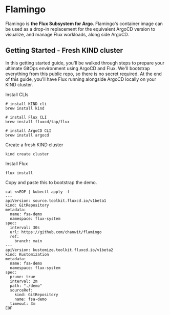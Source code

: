 # Flamingo

Flamingo is **the Flux Subsystem for Argo**. Flamingo's container image can be used as a drop-in replacement for the equivalent ArgoCD version to visualize, and manage Flux workloads, along side ArgoCD.

## Getting Started - Fresh KIND cluster

In this getting started guide, you'll be walked through steps to prepare your ultimate GitOps environment using ArgoCD and Flux.
We'll bootstrap everything from this public repo, so there is no secret required. At the end of this guide, you'll have Flux running alongside ArgoCD locally on your KIND cluster.

Install CLIs
```shell
# install KIND cli
brew install kind

# install Flux CLI
brew install fluxcd/tap/flux

# install ArgoCD CLI
brew install argocd
```

Create a fresh KIND cluster
```shell
kind create cluster
```

Install Flux
```shell
flux install
```

Copy and paste this to bootstrap the demo.
```shell
cat <<EOF | kubectl apply -f -
---
apiVersion: source.toolkit.fluxcd.io/v1beta1
kind: GitRepository
metadata:
  name: fsa-demo
  namespace: flux-system
spec:
  interval: 30s
  url: https://github.com/chanwit/flamingo
  ref:
    branch: main
---
apiVersion: kustomize.toolkit.fluxcd.io/v1beta2
kind: Kustomization
metadata:
  name: fsa-demo
  namespace: flux-system
spec:
  prune: true
  interval: 2m
  path: "./demo"
  sourceRef:
    kind: GitRepository
    name: fsa-demo
  timeout: 3m
EOF
```
